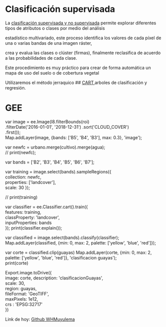 # Clasificación supervisada


La [clasificación supervisada y no supervisada](https://acolita.com/clasificacion-supervisada-no-supervisada-en-arcgis/) permite explorar diferentes tipos de atributos o clases por medio del análisis 

estadístico multivariado, este proceso identifica los valores de cada píxel de una o varias bandas de una imagen ráster, 

crea y evalua las clases o clúster (firmas), finalmente reclasifica de acuerdo a las probabilidades de cada clase. 

Este procedimiento es muy práctico para crear de forma automática un mapa de uso del suelo o de cobertura vegetal 

Utilizaremos el método jerraquico ## [CART](https://es.slideshare.net/techi322/algoritmos-de-clasificacin),arboles de clasificación y regresión.


# GEE



var image = ee.Image(l8.filterBounds(roi)   
    .filterDate('2016-01-01', '2018-12-31') 
    .sort('CLOUD_COVER')    
    .first());  
Map.addLayer(image, {bands: ['B5', 'B4', 'B3'], max: 0.3}, 'image');    


var newfc = urbano.merge(cultivo).merge(agua);  
// print(newfc);    

var bands = ['B2', 'B3', 'B4', 'B5', 'B6', 'B7'];   

var training = image.select(bands).sampleRegions({  
  collection: newfc,    
  properties: ['landcover'],     
  scale: 30 
});     

// print(training)  



var classifier = ee.Classifier.cart().train({   
  features: training,    
  classProperty: 'landcover',   
  inputProperties: bands    
}); 
print(classifier.explain());    



var classified = image.select(bands).classify(classifier);  
Map.addLayer(classified, {min: 0, max: 2, palette: ['yellow', 'blue', 'red']}); 





var corte = classified.clip(guayas) 
Map.addLayer(corte, {min: 0, max: 2, palette: ['yellow', 'blue', 'red']}, 'clasificacion guayas');  
print(corte)    



Export.image.toDrive({  
  image: corte, 
  description: 'clasificacionGuayas',   
  scale: 30,    
  region: guayas,   
  fileFormat: 'GeoTIFF',    
  maxPixels: 1e12,  
  crs : 'EPSG:32717'    
  })


Link de hoy: [Github WHMuyulema](https://code.earthengine.google.com/0f6ce47afcc96cf638ef365f99349861)

